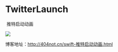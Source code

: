 # TwitterLaunch
 推特启动动画

![](http://tk_jacky.gitee.io/images/2017-11-16-swift-%E6%8E%A8%E7%89%B9%E5%90%AF%E5%8A%A8%E5%8A%A8%E7%94%BB/twitter.gif)

博客地址：http://404not.cn/swift-推特启动动画.html
